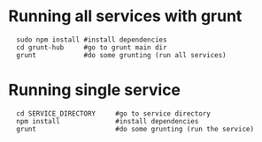 # Running all services with grunt
 
      sudo npm install #install dependencies
      cd grunt-hub     #go to grunt main dir
      grunt            #do some grunting (run all services)


# Running single service


      cd SERVICE_DIRECTORY     #go to service directory
      npm install              #install dependencies
      grunt                    #do some grunting (run the service)